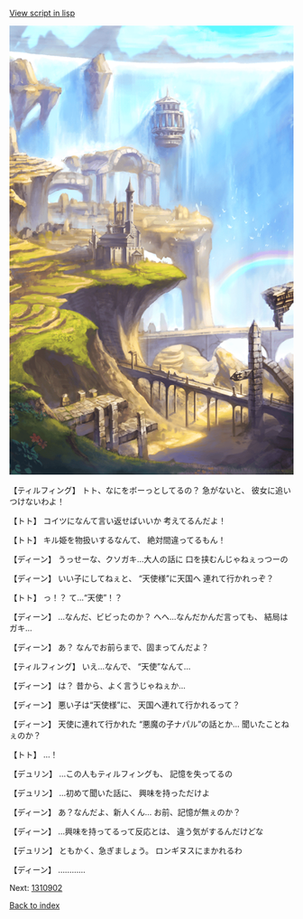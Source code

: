 [View script in lisp](../scripts/1310702.txt)

![mountain.png](../images/backgrounds/mountain.png)

【ティルフィング】
トト、なにをボーっとしてるの？
急がないと、
彼女に追いつけないわよ！

【トト】
コイツになんて言い返せばいいか
考えてるんだよ！

【トト】
キル姫を物扱いするなんて、
絶対間違ってるもん！

【ディーン】
うっせーな、クソガキ…大人の話に
口を挟むんじゃねぇっつーの

【ディーン】
いい子にしてねぇと、
“天使様”に天国へ
連れて行かれっぞ？

【トト】
っ！？
て…“天使”！？

【ディーン】
…なんだ、ビビったのか？
へへ…なんだかんだ言っても、
結局はガキ…

【ディーン】
あ？
なんでお前らまで、固まってんだよ？

【ティルフィング】
いえ…なんで、
“天使”なんて…

【ディーン】
は？
昔から、よく言うじゃねぇか…

【ディーン】
悪い子は“天使様”に、
天国へ連れて行かれるって？

【ディーン】
天使に連れて行かれた
“悪魔の子ナパル”の話とか…
聞いたことねぇのか？

【トト】
…！

【デュリン】
…この人もティルフィングも、
記憶を失ってるの

【デュリン】
…初めて聞いた話に、
興味を持っただけよ

【ディーン】
あ？なんだよ、新人くん…
お前、記憶が無ぇのか？

【ディーン】
…興味を持ってるって反応とは、
違う気がするんだけどな

【デュリン】
ともかく、急ぎましょう。
ロンギヌスにまかれるわ

【ディーン】
…………

Next: [1310902](1310902.md)

[Back to index](index.md)
